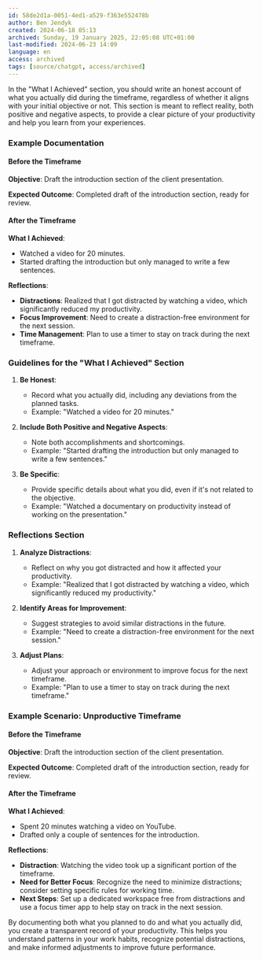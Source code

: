 ```yaml
---
id: 58de2d1a-0051-4ed1-a529-f363e552478b
author: Ben Jendyk
created: 2024-06-18 05:13
archived: Sunday, 19 January 2025, 22:05:08 UTC+01:00
last-modified: 2024-06-23 14:09
language: en
access: archived
tags: [source/chatgpt, access/archived]
---
```


In the "What I Achieved" section, you should write an honest account of what you actually did during the timeframe, regardless of whether it aligns with your initial objective or not. This section is meant to reflect reality, both positive and negative aspects, to provide a clear picture of your productivity and help you learn from your experiences.

### Example Documentation

#### Before the Timeframe

**Objective**: Draft the introduction section of the client presentation.

**Expected Outcome**: Completed draft of the introduction section, ready for review.

#### After the Timeframe

**What I Achieved**:
- Watched a video for 20 minutes.
- Started drafting the introduction but only managed to write a few sentences.

**Reflections**:
- **Distractions**: Realized that I got distracted by watching a video, which significantly reduced my productivity.
- **Focus Improvement**: Need to create a distraction-free environment for the next session.
- **Time Management**: Plan to use a timer to stay on track during the next timeframe.

### Guidelines for the "What I Achieved" Section

1. **Be Honest**:
	- Record what you actually did, including any deviations from the planned tasks.
	- Example: "Watched a video for 20 minutes."

2. **Include Both Positive and Negative Aspects**:
	- Note both accomplishments and shortcomings.
	- Example: "Started drafting the introduction but only managed to write a few sentences."

3. **Be Specific**:
	- Provide specific details about what you did, even if it's not related to the objective.
	- Example: "Watched a documentary on productivity instead of working on the presentation."

### Reflections Section

1. **Analyze Distractions**:
	- Reflect on why you got distracted and how it affected your productivity.
	- Example: "Realized that I got distracted by watching a video, which significantly reduced my productivity."

2. **Identify Areas for Improvement**:
	- Suggest strategies to avoid similar distractions in the future.
	- Example: "Need to create a distraction-free environment for the next session."

3. **Adjust Plans**:
	- Adjust your approach or environment to improve focus for the next timeframe.
	- Example: "Plan to use a timer to stay on track during the next timeframe."

### Example Scenario: Unproductive Timeframe

#### Before the Timeframe

**Objective**: Draft the introduction section of the client presentation.

**Expected Outcome**: Completed draft of the introduction section, ready for review.

#### After the Timeframe

**What I Achieved**:
- Spent 20 minutes watching a video on YouTube.
- Drafted only a couple of sentences for the introduction.

**Reflections**:
- **Distraction**: Watching the video took up a significant portion of the timeframe.
- **Need for Better Focus**: Recognize the need to minimize distractions; consider setting specific rules for working time.
- **Next Steps**: Set up a dedicated workspace free from distractions and use a focus timer app to help stay on track in the next session.

By documenting both what you planned to do and what you actually did, you create a transparent record of your productivity. This helps you understand patterns in your work habits, recognize potential distractions, and make informed adjustments to improve future performance.
